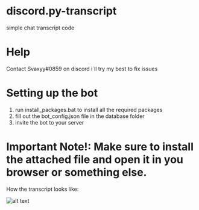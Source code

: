 # discord.py-transcript
simple chat transcript code

# Help

Contact Svaxyy#0859 on discord i`ll try my best to fix issues

# Setting up the bot

1. run install_packages.bat to install all the required packages
2. fill out the bot_config.json file in the database folder
3. invite the bot to your server

# Important Note!: Make sure to install the attached file and open it in you browser or something else.

How the transcript looks like:

![alt text](https://cdn.discordapp.com/attachments/863516880571596801/865706746264551434/unknown.png)
